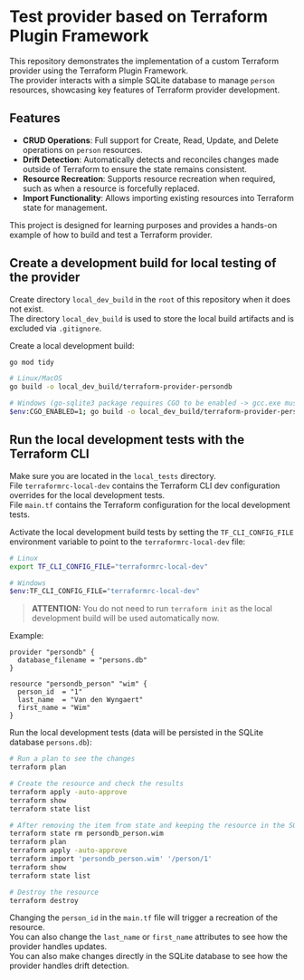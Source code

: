 # Test provider based on Terraform Plugin Framework

This repository demonstrates the implementation of a custom Terraform provider using the Terraform Plugin Framework.  
The provider interacts with a simple SQLite database to manage `person` resources, showcasing key features of Terraform
provider development.

## Features

- **CRUD Operations**: Full support for Create, Read, Update, and Delete operations on `person` resources.
- **Drift Detection**: Automatically detects and reconciles changes made outside of Terraform to ensure the state
  remains consistent.
- **Resource Recreation**: Supports resource recreation when required, such as when a resource is forcefully replaced.
- **Import Functionality**: Allows importing existing resources into Terraform state for management.

This project is designed for learning purposes and provides a hands-on example of how to build and test a Terraform
provider.

## Create a development build for local testing of the provider

Create directory `local_dev_build` in the `root` of this repository when it does not exist.  
The directory `local_dev_build` is used to store the local build artifacts and is excluded via `.gitignore`.

Create a local development build:

```bash
go mod tidy

# Linux/MacOS
go build -o local_dev_build/terraform-provider-persondb

# Windows (go-sqlite3 package requires CGO to be enabled -> gcc.exe must be installed)
$env:CGO_ENABLED=1; go build -o local_dev_build/terraform-provider-persondb.exe
```

## Run the local development tests with the Terraform CLI

Make sure you are located in the `local_tests` directory.  
File `terraformrc-local-dev` contains the Terraform CLI dev configuration overrides for the local development tests.  
File `main.tf` contains the Terraform configuration for the local development tests.

Activate the local development build tests by setting the `TF_CLI_CONFIG_FILE` environment variable to point to the
`terraformrc-local-dev` file:

```bash
# Linux
export TF_CLI_CONFIG_FILE="terraformrc-local-dev"

# Windows
$env:TF_CLI_CONFIG_FILE="terraformrc-local-dev"

```

> **ATTENTION:** You do not need to run `terraform init` as the local development build will be used automatically now.

Example:

```hcl
provider "persondb" {
  database_filename = "persons.db"
}

resource "persondb_person" "wim" {
  person_id  = "1"
  last_name  = "Van den Wyngaert"
  first_name = "Wim"
}
```

Run the local development tests (data will be persisted in the SQLite database `persons.db`):

```bash
# Run a plan to see the changes
terraform plan

# Create the resource and check the results
terraform apply -auto-approve
terraform show
terraform state list

# After removing the item from state and keeping the resource in the SQLite database, you can re-import it
terraform state rm persondb_person.wim
terraform plan
terraform apply -auto-approve
terraform import 'persondb_person.wim' '/person/1'
terraform show
terraform state list

# Destroy the resource
terraform destroy
```

Changing the `person_id` in the `main.tf` file will trigger a recreation of the resource.  
You can also change the `last_name` or `first_name` attributes to see how the provider handles updates.  
You can also make changes directly in the SQLite database to see how the provider handles drift detection.
